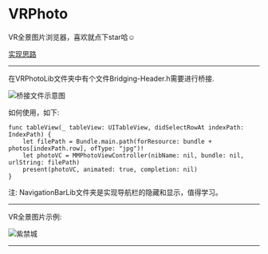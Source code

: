 

# VRPhoto

VR全景图片浏览器，喜欢就点下star哈☺️

[实现思路](http://www.jianshu.com/p/61dc85ff79d2)

------

在VRPhotoLib文件夹中有个文件Bridging-Header.h需要进行桥接.

![桥接文件示意图](https://github.com/evenCoder/VRPhoto/blob/master/Images/qiaojiewenjian.png)

如何使用，如下:

``` 
func tableView(_ tableView: UITableView, didSelectRowAt indexPath: IndexPath) {
	let filePath = Bundle.main.path(forResource: bundle + photos[indexPath.row], ofType: "jpg")!
    let photoVC = MMPhotoViewController(nibName: nil, bundle: nil, urlString: filePath)
    present(photoVC, animated: true, completion: nil)
}
```

注: NavigationBarLib文件夹是实现导航栏的隐藏和显示，值得学习。

------

VR全景图片示例:

![紫禁城](https://github.com/evenCoder/VRPhoto/blob/master/Images/zijincheng.gif)

------